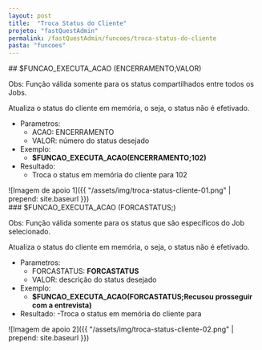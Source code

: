 ```yaml
---
layout: post
title:  "Troca Status do Cliente"
projeto: "fastQuestAdmin"
permalink: /fastQuestAdmin/funcoes/troca-status-do-cliente
pasta: "funcoes"
---	
```

<div class="row" markdown="1">
<div class="6u 12u(small)" markdown="1">
## $FUNCAO_EXECUTA_ACAO (ENCERRAMENTO;VALOR)

Obs: Função válida somente para os status compartilhados entre todos os Jobs. 

Atualiza o status do cliente em memória, o seja, o status não é efetivado.

- Parametros: 
    - ACAO: ENCERRAMENTO
    - VALOR: número do status desejado
- Exemplo:
    - **$FUNCAO_EXECUTA_ACAO(ENCERRAMENTO;102)**
- Resultado:
    - Troca o status em memória do cliente para 102
</div>
<div class="6u 12u(small)" markdown="1">
![Imagem de apoio 1]({{ "/assets/img/troca-status-cliente-01.png" | prepend: site.baseurl }})
</div>
</div>
<div class="row" markdown="1">
<div class="6u 12u(small)" markdown="1">
### $FUNCAO_EXECUTA_ACAO (FORCASTATUS;<DESCRICAO DO STATUS>)

Obs: Função válida somente para os status que são específicos do Job selecionado.

Atualiza o status do cliente em memória, o seja, o status não é efetivado.

- Parametros: 
    - FORCASTATUS: **FORCASTATUS**
    - VALOR: descrição do status desejado
- Exemplo:
    - **$FUNCAO_EXECUTA_ACAO(FORCASTATUS;Recusou prosseguir com a entrevista)**
- Resultado:
     -Troca o status em memória do cliente para 
</div>
<div class="6u 12u(small)" markdown="1">
![Imagem de apoio 2]({{ "/assets/img/troca-status-cliente-02.png" | prepend: site.baseurl }})
</div>
</div>